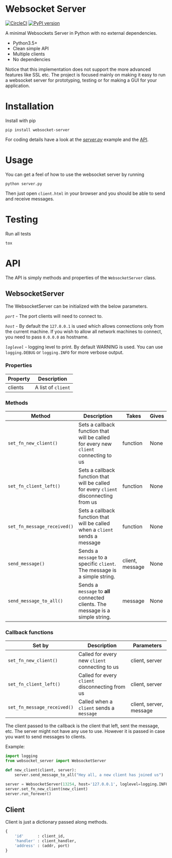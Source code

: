 Websocket Server
=======================

[![CircleCI](https://circleci.com/gh/Pithikos/python-websocket-server/tree/master.svg?style=svg)](https://circleci.com/gh/Pithikos/python-websocket-server/tree/master) [![PyPI version](https://badge.fury.io/py/websocket-server.svg)](https://badge.fury.io/py/websocket-server)

A minimal Websockets Server in Python with no external dependencies.

  * Python3.5+
  * Clean simple API
  * Multiple clients
  * No dependencies

Notice that this implementation does not support the more advanced features
like SSL etc. The project is focused mainly on making it easy to run a
websocket server for prototyping, testing or for making a GUI for your application.


Installation
=======================

Install with pip

    pip install websocket-server

For coding details have a look at the [*server.py*](https://github.com/Pithikos/python-websocket-server/blob/master/server.py) example and the [API](https://github.com/Pithikos/python-websocket-server#api).


Usage
=======================
You can get a feel of how to use the websocket server by running

    python server.py

Then just open `client.html` in your browser and you should be able to send and receive messages.


Testing
=======

Run all tests

    tox


API
=======================

The API is simply methods and properties of the `WebsocketServer` class.

## WebsocketServer

The WebsocketServer can be initialized with the below parameters.

*`port`* - The port clients will need to connect to.

*`host`* - By default the `127.0.0.1` is used which allows connections only from the current machine. If you wish to allow all network machines to connect, you need to pass `0.0.0.0` as hostname.

*`loglevel`* - logging level to print. By default WARNING is used. You can use `logging.DEBUG` or `logging.INFO` for more verbose output.


### Properties

| Property | Description          |
|----------|----------------------|
| clients  | A list of `client`   |


### Methods

| Method                      | Description                                                                           | Takes           | Gives |
|-----------------------------|---------------------------------------------------------------------------------------|-----------------|-------|
| `set_fn_new_client()`       | Sets a callback function that will be called for every new `client` connecting to us  | function        | None  |
| `set_fn_client_left()`      | Sets a callback function that will be called for every `client` disconnecting from us | function        | None  |
| `set_fn_message_received()` | Sets a callback function that will be called when a `client` sends a message          | function        | None  |
| `send_message()`            | Sends a `message` to a specific `client`. The message is a simple string.             | client, message | None  |
| `send_message_to_all()`     | Sends a `message` to **all** connected clients. The message is a simple string.       | message         | None  |


### Callback functions

| Set by                      | Description                                       | Parameters              |
|-----------------------------|---------------------------------------------------|-------------------------|
| `set_fn_new_client()`       | Called for every new `client` connecting to us    | client, server          |
| `set_fn_client_left()`      | Called for every `client` disconnecting from us   | client, server          |
| `set_fn_message_received()` | Called when a `client` sends a `message`          | client, server, message |


The client passed to the callback is the client that left, sent the message, etc. The server might not have any use to use. However it is passed in case you want to send messages to clients.


Example:
````py
import logging
from websocket_server import WebsocketServer

def new_client(client, server):
	server.send_message_to_all("Hey all, a new client has joined us")

server = WebsocketServer(13254, host='127.0.0.1', loglevel=logging.INFO)
server.set_fn_new_client(new_client)
server.run_forever()
````

## Client

Client is just a dictionary passed along methods.

```py
{
	'id'      : client_id,
	'handler' : client_handler,
	'address' : (addr, port)
}
```
